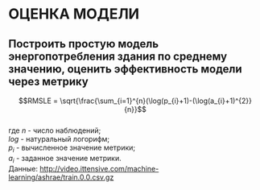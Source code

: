 # ОЦЕНКА МОДЕЛИ
## Построить простую модель энергопотребления здания по среднему значению, оценить эффективность модели через метрику
$$RMSLE = \sqrt{\frac{\sum_{i=1}^{n}(\log(p_{i}+1)-(\log(a_{i}+1)^{2}}{n}}$$<br/>
где $n$ - число наблюдений;<br/>
$log$ - натуральный логорифм;<br/>
$p_{i}$ - вычисленное значение метрики;<br/>
$a_{i}$ - заданное значение метрики.<br/>
Данные: http://video.ittensive.com/machine-learning/ashrae/train.0.0.csv.gz

